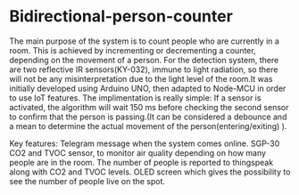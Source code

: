 # Bidirectional-person-counter
The main purpose of the system is to count people who are currently in a room. This is achieved by incrementing or decrementing a counter, depending on the movement of a person. For the detection system, there are two reflective IR sensors(KY-032), immune to light radiation, so there will not be any misinterpretation due to the light level of the room.It was initially developed using Arduino UNO, then adapted to Node-MCU in order to use IoT features.
The implimentation is really simple: If a sensor is activated, the algorithm will wait 150 ms before checking the second sensor to confirm that the person is passing.(It can be considered a debounce and a mean to determine the actual movement of the person(entering/exiting) ).

Key features:
Telegram message when the system comes online. 
SGP-30 CO2 and TVOC sensor, to monitor air quality depending on how many people are in the room.
The number of people is reported to thingspeak along with CO2 and TVOC levels.
OLED screen which gives the possibility to see the number of people live on the spot.
